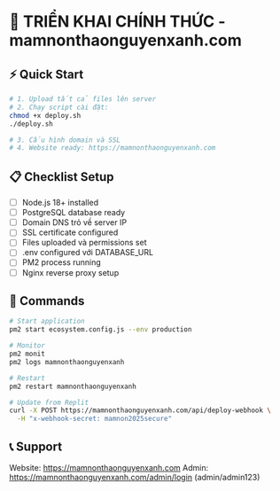 # 🎯 TRIỂN KHAI CHÍNH THỨC - mamnonthaonguyenxanh.com

## ⚡ Quick Start

```bash
# 1. Upload tất cả files lên server
# 2. Chạy script cài đặt:
chmod +x deploy.sh
./deploy.sh

# 3. Cấu hình domain và SSL
# 4. Website ready: https://mamnonthaonguyenxanh.com
```

## 📋 Checklist Setup

- [ ] Node.js 18+ installed
- [ ] PostgreSQL database ready
- [ ] Domain DNS trỏ về server IP
- [ ] SSL certificate configured
- [ ] Files uploaded và permissions set
- [ ] .env configured với DATABASE_URL
- [ ] PM2 process running
- [ ] Nginx reverse proxy setup

## 🔧 Commands

```bash
# Start application
pm2 start ecosystem.config.js --env production

# Monitor
pm2 monit
pm2 logs mamnonthaonguyenxanh

# Restart
pm2 restart mamnonthaonguyenxanh

# Update from Replit
curl -X POST https://mamnonthaonguyenxanh.com/api/deploy-webhook \
  -H "x-webhook-secret: mamnon2025secure"
```

## 📞 Support

Website: https://mamnonthaonguyenxanh.com
Admin: https://mamnonthaonguyenxanh.com/admin/login (admin/admin123)
